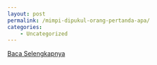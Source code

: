```yaml
---
layout: post
permalink: /mimpi-dipukul-orang-pertanda-apa/
categories:
    - Uncategorized
---
```


[Baca Selengkapnya](/09)